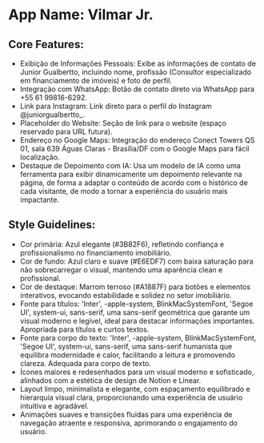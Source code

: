 # **App Name**: Vilmar Jr.

## Core Features:

- Exibição de Informações Pessoais: Exibe as informações de contato de Junior Gualbertto, incluindo nome, profissão (Consultor especializado em financiamento de imóveis) e foto de perfil.
- Integração com WhatsApp: Botão de contato direto via WhatsApp para +55 61 99816-6292.
- Link para Instagram: Link direto para o perfil do Instagram @juniorgualbertto_.
- Placeholder do Website: Seção de link para o website (espaço reservado para URL futura).
- Endereço no Google Maps: Integração do endereço Conect Towers QS 01, sala 639 Águas Claras - Brasília/DF com o Google Maps para fácil localização.
- Destaque de Depoimento com IA: Usa um modelo de IA como uma ferramenta para exibir dinamicamente um depoimento relevante na página, de forma a adaptar o conteúdo de acordo com o histórico de cada visitante, de modo a tornar a experiência do usuário mais impactante.

## Style Guidelines:

- Cor primária: Azul elegante (#3B82F6), refletindo confiança e profissionalismo no financiamento imobiliário.
- Cor de fundo: Azul claro e suave (#E6EDF7) com baixa saturação para não sobrecarregar o visual, mantendo uma aparência clean e profissional.
- Cor de destaque: Marrom terroso (#A1887F) para botões e elementos interativos, evocando estabilidade e solidez no setor imobiliário.
- Fonte para títulos: 'Inter', -apple-system, BlinkMacSystemFont, 'Segoe UI', system-ui, sans-serif, uma sans-serif geométrica que garante um visual moderno e legível, ideal para destacar informações importantes. Apropriada para títulos e curtos textos.
- Fonte para corpo do texto: 'Inter', -apple-system, BlinkMacSystemFont, 'Segoe UI', system-ui, sans-serif, uma sans-serif humanista que equilibra modernidade e calor, facilitando a leitura e promovendo clareza. Adequada para corpo de texto.
- Ícones maiores e redesenhados para um visual moderno e sofisticado, alinhados com a estética de design de Notion e Linear.
- Layout limpo, minimalista e elegante, com espaçamento equilibrado e hierarquia visual clara, proporcionando uma experiência de usuário intuitiva e agradável.
- Animações suaves e transições fluidas para uma experiência de navegação atraente e responsiva, aprimorando o engajamento do usuário.